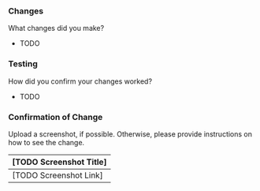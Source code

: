 ### Changes
What changes did you make?
- TODO

### Testing
How did you confirm your changes worked? 
- TODO

### Confirmation of Change 
Upload a screenshot, if possible. Otherwise, please provide instructions on how to see the change.

| [TODO Screenshot Title] |
| --- |
| [TODO Screenshot Link] |